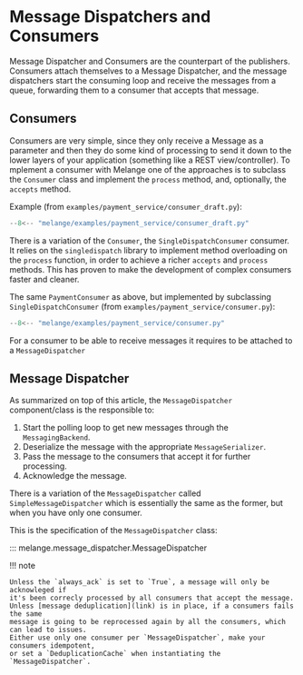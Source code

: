 # Message Dispatchers and Consumers

Message Dispatcher and Consumers are the counterpart of the publishers. 
Consumers attach themselves to a Message Dispatcher, and the message dispatchers start the consuming loop
and receive the messages from a queue, forwarding them to a consumer that accepts
that message.

## Consumers

Consumers are very simple, since they only receive a Message as a parameter and then
they do some kind of processing to send it down to the lower layers of your application (something like a REST view/controller). 
To mplement a consumer with Melange one of the approaches is to subclass the `Consumer` class
and implement the `process` method, and, optionally, the `accepts` method.

Example (from `examples/payment_service/consumer_draft.py`):

``` py
--8<-- "melange/examples/payment_service/consumer_draft.py"
```

There is a variation of the `Consumer`, the `SingleDispatchConsumer` consumer. It relies
on the `singledispatch` library to implement method overloading on the `process` function,
in order to achieve a richer `accepts` and `process` methods. This has proven to make the development
of complex consumers faster and cleaner.

The same `PaymentConsumer` as above, but implemented by subclassing `SingleDispatchConsumer`
(from `examples/payment_service/consumer.py`):

``` py
--8<-- "melange/examples/payment_service/consumer.py"
```

For a consumer to be able to receive messages it requires to be attached to a `MessageDispatcher`

## Message Dispatcher

As summarized on top of this article, the `MessageDispatcher` component/class is the responsible to:

1. Start the polling loop to get new messages through the `MessagingBackend`.
2. Deserialize the message with the appropriate `MessageSerializer`.
3. Pass the message to the consumers that accept it for further processing.
4. Acknowledge the message.

There is a variation of the `MessageDispatcher` called `SimpleMessageDispatcher`
which is essentially the same as the former, but when you have only one consumer.

This is the specification of the `MessageDispatcher` class:

::: melange.message_dispatcher.MessageDispatcher

!!! note

    Unless the `always_ack` is set to `True`, a message will only be acknowleged if
    it's been correcly processed by all consumers that accept the message. 
    Unless [message deduplication](link) is in place, if a consumers fails the same
    message is going to be reprocessed again by all the consumers, which can lead to issues.
    Either use only one consumer per `MessageDispatcher`, make your consumers idempotent,
    or set a `DeduplicationCache` when instantiating the `MessageDispatcher`.
